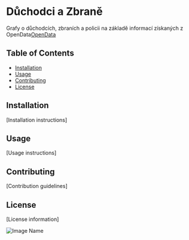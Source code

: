 # Důchodci a Zbraně 

Grafy o důchodcích, zbraních a policii na základě informací získaných z OpenData[OpenData](https://opendata.gov.cz/)

## Table of Contents

- [Installation](#installation)
- [Usage](#usage)
- [Contributing](#contributing)
- [License](#license)

## Installation

[Installation instructions]

## Usage

[Usage instructions]

## Contributing

[Contribution guidelines]

## License

[License information]

![Image Name](image_url)

